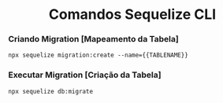 <h1 align="center">Comandos Sequelize CLI</h1>

### Criando Migration [Mapeamento da Tabela]
```
npx sequelize migration:create --name={{TABLENAME}}
```

### Executar Migration  [Criação da Tabela]
```
npx sequelize db:migrate
```


